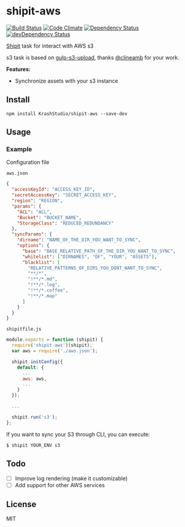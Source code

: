 # shipit-aws

[![Build Status](https://travis-ci.org/KrashStudio/shipit-aws.svg?branch=master)](https://travis-ci.org/KrashStudio/shipit-aws)
[![Code Climate](https://codeclimate.com/repos/558bf8ede30ba05066000018/badges/57c373a9fdd25d99ca0f/gpa.svg)](https://codeclimate.com/repos/558bf8ede30ba05066000018/feed)
[![Dependency Status](https://david-dm.org/KrashStudio/shipit-aws.svg?theme=shields.io)](https://david-dm.org/KrashStudio/shipit-aws)
[![devDependency Status](https://david-dm.org/KrashStudio/shipit-aws/dev-status.svg?theme=shields.io)](https://david-dm.org/KrashStudio/shipit-aws#info=devDependencies)

[Shipit](https://github.com/shipitjs/shipit) task for interact with AWS s3

s3 task is based on [gulp-s3-upload](https://github.com/clineamb/gulp-s3-upload), thanks [@clineamb](https://github.com/clineamb/) for your work.

**Features:**

- Synchronize assets with your s3 instance

## Install

```
npm install KrashStudio/shipit-aws --save-dev
```

## Usage

### Example

Configuration file

`aws.json`
```json
{
  "accessKeyId": "ACCESS_KEY_ID",
  "secretAccessKey": "SECRET_ACCESS_KEY",
  "region": "REGION",
  "params": {
    "ACL": "ACL",
    "Bucket": "BUCKET_NAME",
    "StorageClass": "REDUCED_REDUNDANCY"
  },
  "syncParams": {
    "dirname": "NAME_OF_THE_DIR_YOU_WANT_TO_SYNC",
    "options": {
      "base": "BASE_RELATIVE_PATH_OF_THE_DIR_YOU_WANT_TO_SYNC",
      "whitelist": ["DIRNAMES", "OF", "YOUR", "ASSETS"],
      "blacklist": [
        "RELATIVE_PATTERNS_OF_DIRS_YOU_DONT_WANT_TO_SYNC",
        "**/*",
        "!**/*.md",
        "!**/*.log",
        "!**/*.coffee",
        "!**/*.map"
      ]
    }
  }
}
```

`shipitfile.js`
```js
module.exports = function (shipit) {
  require('shipit-aws')(shipit);
  var aws = require('./aws.json');

  shipit.initConfig({
    default: {
      ...
      aws: aws,
      ...
    }
  });

  ...

  shipit.run('s3');
};
```

If you want to sync your S3 through CLI, you can execute:

`$ shipit YOUR_ENV s3`

## Todo

+ [ ] Improve log rendering (make it customizable)
+ [ ] Add support for other AWS services

## License

MIT
